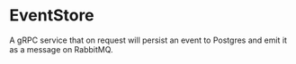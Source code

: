 # EventStore

A gRPC service that on request will persist an event to Postgres and emit it as a message on RabbitMQ.
